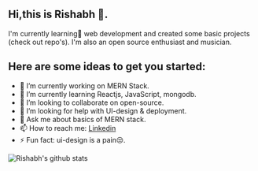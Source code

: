 ## Hi,this is Rishabh 👋.

I'm currently learning🌱 web development and created some basic projects (check out repo's). I'm also an open source enthusiast and musician.

## Here are some ideas to get you started:
- 🔭 I’m currently working on MERN Stack.
- 🏫 I’m currently learning Reactjs, JavaScript, mongodb.
- 👯 I’m looking to collaborate on open-source.
- 🤔 I’m looking for help with UI-design & deployment.
- 💬 Ask me about basics of MERN stack.
- 📫 How to reach me: <a href="https://in.linkedin.com/in/rishabh-tyagi-a565771a2">Linkedin</a>
- ⚡ Fun fact: ui-design is a pain😒.


![Rishabh's github stats](https://github-readme-stats.vercel.app/api?username=rish7223&show_icons=true&theme=dark)

<!--
**Rish7223/Rish7223** is a ✨ _special_ ✨ repository because its `README.md` (this file) appears on your GitHub profile.
Here are some ideas to get you started:
- 🔭 I’m currently working on ...
-  I’m currently learning ...
- 👯 I’m looking to collaborate on ...
- 🤔 I’m looking for help with ...
- 💬 Ask me about ...
- 📫 How to reach me: ...
- 😄 Pronouns: ...
- ⚡ Fun fact: ...
-->
